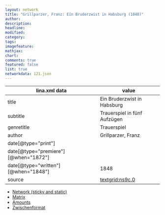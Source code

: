 ```yaml
---
layout: network
title: "Grillparzer, Franz: Ein Bruderzwist in Habsburg (1848)"
author:
description:
headline:
modified:
category:
tags:
imagefeature: 
mathjax: 
chart: 
comments: true
featured: false
list: true
networkdata: 121.json
---
```

lina.xml data  | value
------------- | -------------
title|Ein Bruderzwist in Habsburg
subtitle|Trauerspiel in fünf Aufzügen
genretitle|Trauerspiel
author|Grillparzer, Franz
date[@type="print"]|
date[@type="premiere"][@when="1872"]|
date[@type="written"][@when="1848"]|1848
source|[textgrid:ns9c.0](https://textgridlab.org/1.0/tgcrud-public/rest/textgrid:ns9c.0/data)



* [Network (sticky and static)](/linas/network121)
* [Matrix](/linas/matrix121)
* [Amounts](/linas/amount121)
* [Zwischenformat](/linas/lina121 )
